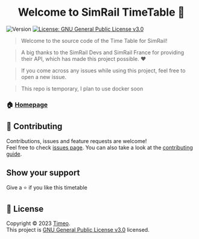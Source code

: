 <h1 align="center">Welcome to SimRail TimeTable 👋</h1>
<p>
  <img alt="Version" src="https://img.shields.io/badge/version-V0.5-blue.svg?cacheSeconds=2592000" />
  <a href="https://github.com/ItsTimeooo/SimRailTimetable/blob/main/LICENSE" target="_blank">
    <img alt="License: GNU General Public License v3.0" src="https://img.shields.io/badge/License-GNU General Public License v3.0-yellow.svg" />
  </a>
</p>

> Welcome to the source code of the Time Table for SimRail!

> A big thanks to the SimRail Devs and SimRail France for providing their API, which has made this project possible. ❤️

> If you come across any issues while using this project, feel free to open a new issue.

> This repo is temporary, I plan to use docker soon

### 🏠 [Homepage](https://simrail-timetable.vercel.app)





## 🤝 Contributing

Contributions, issues and feature requests are welcome!<br />Feel free to check [issues page](https://github.com/ItsTimeooo/SimRailTimetable/issues). You can also take a look at the [contributing guide](https://github.com/ItsTimeooo/SimRailTimetable/pulls).

## Show your support

Give a ⭐️ if you like this timetable

## 📝 License

Copyright © 2023 [Timeo](https://github.com/ItsTimeooo).<br />
This project is [GNU General Public License v3.0](https://github.com/ItsTimeooo/SimRailTimetable/blob/main/LICENSE) licensed.

